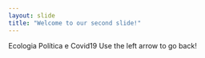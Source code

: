 ```yaml
---
layout: slide
title: "Welcome to our second slide!"
---
```

Ecologia Política e Covid19
Use the left arrow to go back!
